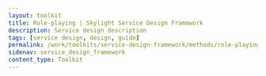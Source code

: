 ```yaml
---
layout: toolkit
title: Role-playing | Skylight Service Design Framework
description: Service design description
tags: [service design, design, guide]
permalink: /work/toolkits/service-design-framework/methods/role-playing/
sidenav: service_design_framework
content_type: Toolkit
---
```


